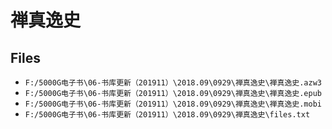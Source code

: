 # 禅真逸史

## Files

- `F:/5000G电子书\06-书库更新（201911）\2018.09\0929\禅真逸史\禅真逸史.azw3`
- `F:/5000G电子书\06-书库更新（201911）\2018.09\0929\禅真逸史\禅真逸史.epub`
- `F:/5000G电子书\06-书库更新（201911）\2018.09\0929\禅真逸史\禅真逸史.mobi`
- `F:/5000G电子书\06-书库更新（201911）\2018.09\0929\禅真逸史\files.txt`
